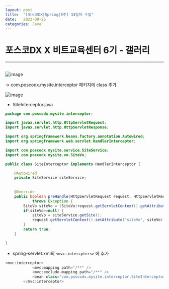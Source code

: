 ```yaml
---
layout: post
title:  "[포스코DX|Spring|8주] 34일차 수업"
date:   2023-09-25
categories: Java
---
```


# 포스코DX X 비트교육센터 6기 - 갤러리

---

## 


![image](https://github.com/talkingOrange/talkingOrange.github.io/assets/88815795/d5cdd3b8-4fe8-40a3-abe1-47839f32c4cf)

-> com.poscodx.mysite.interceptor 패키지에 class 추가.

![image](https://github.com/talkingOrange/talkingOrange.github.io/assets/88815795/6e7f1568-22d5-455f-8b0e-2e0aa976717b)


- SiteInterceptor.java

```java
package com.poscodx.mysite.interceptor;

import javax.servlet.http.HttpServletRequest;
import javax.servlet.http.HttpServletResponse;

import org.springframework.beans.factory.annotation.Autowired;
import org.springframework.web.servlet.HandlerInterceptor;

import com.poscodx.mysite.service.SiteService;
import com.poscodx.mysite.vo.SiteVo;

public class SiteInterceptor implements HandlerInterceptor {

	@Autowired
	private SiteService siteService;
	
	
	@Override
	public boolean preHandle(HttpServletRequest request, HttpServletResponse response, Object handler)
			throws Exception {
		SiteVo siteVo = (SiteVo)request.getServletContext().getAttribute("siteVo");
		if(siteVo==null) {
			siteVo = siteService.getSite();
			request.getServletContext().setAttribute("siteVo", siteVo);
		}
		return true;
	}

}


```

- spring-servlet.xml의 `<mvc:intercpters>` 에 추가

```java
<mvc:interceptor>
			<mvc:mapping path="/**" />
			<mvc:exclude-mapping path="/**" />
			<bean class="com.poscodx.mysite.interceptor.SiteInterceptor" />
		</mvc:interceptor>
```
